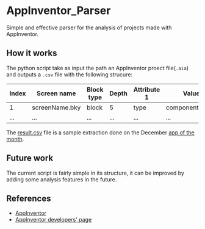 # AppInventor_Parser

Simple and effective parser for the analysis of projects made with AppInventor.

## How it works

The python script take as input the path an AppInventor proect file(`.aia`) and outputs a `.csv` file with the following strucure:

| Index | Screen name | Block type | Depth | Attribute 1 | Value 1 | ... | Attribute n | Value n |
| --- | --- | --- | --- | --- | --- | --- | --- | --- |
| 1 | screenName.bky | block | 5 | type | component_set_get | ... | id | 27 |
| ... | ... | ... | ... | ... | ... | ... | ... | ... |

The [result.csv](./result.csv) file is a sample extraction done on the December [app of the month](http://ai2.appinventor.mit.edu/?galleryId=5606663420772352).

## Future work

The current script is fairly simple in its structure, it can be improved by adding some analysis features in the future.

## References

* [AppInventor](http://appinventor.mit.edu/explore/)
* [AppInventor developers' page](http://appinventor.mit.edu/appinventor-sources/#documentation)
